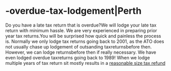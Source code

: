 # -overdue-tax-lodgement|Perth
Do you have a late tax return that is overdue?We will lodge your late tax return with minimum hassle. We are very experienced in preparing prior year tax returns.You will be surprised how quick and painless the process is. Normally we only lodge tax returns going back to 2001, as the ATO does not usually chase up lodgement of outsanding taxreturnsbefore then. However, we can lodge returnsbefore then if really necessary. We have even lodged overdue taxreturns going back to 1989! When we lodge multiple years of tax return sit mostly results in a <a href="https://www.auditax.com.au/services/overdue-tax-return/"> reasonable size tax refund</a>
